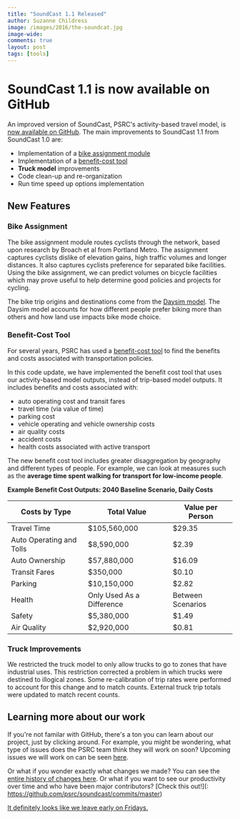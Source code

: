 ```yaml
---
title: "SoundCast 1.1 Released"
author: Suzanne Childress
image: /images/2016/the-soundcat.jpg
image-wide: 
comments: true
layout: post
tags: [tools]
---
```


# SoundCast 1.1 is now available on GitHub #

An improved version of SoundCast, PSRC's activity-based travel model, is [now available on GitHub](https://github.com/psrc/soundcast). The main improvements to SoundCast 1.1 from SoundCast 1.0 are:

- Implementation of a [bike assignment module](https://github.com/psrc/soundcast/blob/master/scripts/bikes/bike_model.py)
- Implementation of a [benefit-cost tool](https://github.com/psrc/soundcast/blob/master/scripts/summarize/benefit_cost/benefit_cost.py)
- **Truck model** improvements
- Code clean-up and re-organization
- Run time speed up options implementation

## New Features ##

### Bike Assignment ###
The bike assignment module routes cyclists through the network, based upon research by Broach et al from Portland Metro. The assignment captures cyclists dislike of elevation gains, high traffic volumes and longer distances. It also captures cyclists preference for separated bike facilities.  Using the bike assignment, we can predict volumes on bicycle facilities which may prove useful to help determine good policies and projects for cycling.

The bike trip origins and destinations come from the [Daysim model](http://www.rsginc.com/sites/default/files/publications/20120224%20DaySim%20Model%20Technical%20Documentation.pdf). The Daysim model accounts for how different people prefer biking more than others and how land use impacts bike mode choice.

### Benefit-Cost Tool ###
For several years, PSRC has used a [benefit-cost tool](http://www.psrc.org/data/models/benefit-cost-analysis/) to find the benefits and costs associated with transportation policies.

In this code update, we have implemented the benefit cost tool that uses our activity-based model outputs, instead of trip-based model outputs.  It includes benefits and costs associated with: 

- auto operating cost and transit fares
- travel time (via value of time)
- parking cost
- vehicle operating and vehicle ownership costs
- air quality costs
- accident costs
- health costs associated with active transport

The new benefit cost tool includes greater disaggregation by geography and different types of people. For example, we can look at measures such as the **average time spent walking for transport for low-income people**.

**Example Benefit Cost Outputs: 2040 Baseline Scenario, Daily Costs**

| Costs by Type            | Total Value               | Value per Person |
|--------------------------|---------------------------|------------------|
| Travel Time              | $105,560,000              | $29.35           |
| Auto Operating and Tolls | $8,590,000                | $2.39            |
| Auto Ownership           | $57,880,000               | $16.09           |
| Transit Fares            | $350,000                  | $0.10            |
| Parking                  | $10,150,000               | $2.82            |
| Health                   | Only Used As a Difference |Between Scenarios |
| Safety                   | $5,380,000                | $1.49            |
| Air Quality              | $2,920,000                | $0.81            |



### Truck Improvements ###
We restricted the truck model to only allow trucks to go to zones that have industrial uses. This restriction corrected a problem in which trucks were destined to illogical zones.  Some re-calibration of trip rates were performed to account for this change and to match counts. External truck trip totals were updated to match recent counts.


## Learning more about our work ##
If you're not familar with GitHub, there's a ton you can learn about our project, just by clicking around. For example, you might be wondering, what type of issues does the PSRC team think they will work on soon?  Upcoming issues we will work on can be seen [here](https://github.com/psrc/soundcast/issues).

Or what if you wonder exactly what changes we made? You can see the [entire history of changes here](https://github.com/psrc/soundcast/commits/master). Or what if you want to see our productivity over time and who have been major contributors? [Check this out!](: https://github.com/psrc/soundcast/commits/master)

 [It definitely looks like we leave early on Fridays.](https://github.com/psrc/soundcast/graphs/punch-card)